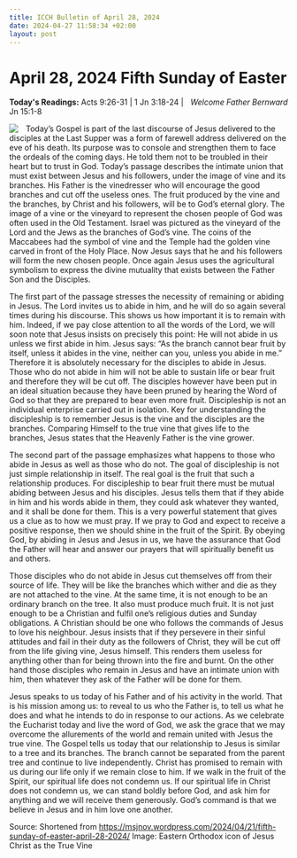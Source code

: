 ```yaml
---
title: ICCH Bulletin of April 28, 2024
date: 2024-04-27 11:58:34 +02:00
layout: post
---
```


# April 28, 2024 Fifth Sunday of Easter
<span style="float: right"><em>Welcome Father Bernward</em></span>
**Today's Readings:** Acts 9:26-31 | 1 Jn 3:18-24 | Jn 15:1-8


<img style="float: left; margin-right: 1em;" src="https://upload.wikimedia.org/wikipedia/commons/5/5a/Christ_the_True_Vine_icon_%28Athens%2C_16th_century%29.jpg">

Today’s Gospel is part of the last discourse of Jesus delivered to the disciples at the Last Supper was a form of farewell address delivered on the eve of his death.  Its purpose was to console and strengthen them to face the ordeals of the coming days.  He told them not to be troubled in their heart but to trust in God. Today’s passage describes the intimate union that must exist between Jesus and his followers, under the image of vine and its branches. His Father is the vinedresser who will encourage the good branches and cut off the useless ones.  The fruit produced by the vine and the branches, by Christ and his followers, will be to God’s eternal glory.  The image of a vine or the vineyard to represent the chosen people of God was often used in the Old Testament.  Israel was pictured as the vineyard of the Lord and the Jews as the branches of God’s vine. The coins of the Maccabees had the symbol of vine and the Temple had the golden vine carved in front of the Holy Place. Now Jesus says that he and his followers will form the new chosen people. Once again Jesus uses the agricultural symbolism to express the divine mutuality that exists between the Father Son and the Disciples.

The first part of the passage stresses the necessity of remaining or abiding in Jesus. The Lord invites us to abide in him, and he will do so again several times during his discourse. This shows us how important it is to remain with him. Indeed, if we pay close attention to all the words of the Lord, we will soon note that Jesus insists on precisely this point: He will not abide in us unless we first abide in him. Jesus says: “As the branch cannot bear fruit by itself, unless it abides in the vine, neither can you, unless you abide in me.” Therefore it is absolutely necessary for the disciples to abide in Jesus. Those who do not abide in him will not be able to sustain life or bear fruit and therefore they will be cut off.  The disciples however have been put in an ideal situation because they have been pruned by hearing the Word of God so that they are prepared to bear even more fruit. Discipleship is not an individual enterprise carried out in isolation. Key for understanding the discipleship is to remember Jesus is the vine and the disciples are the branches. Comparing Himself to the true vine that gives life to the branches, Jesus states that the Heavenly Father is the vine grower.

The second part of the passage emphasizes what happens to those who abide in Jesus as well as those who do not. The goal of discipleship is not just simple relationship in itself. The real goal is the fruit that such a relationship produces. For discipleship to bear fruit there must be mutual abiding between Jesus and his disciples. Jesus tells them that if they abide in him and his words abide in them, they could ask whatever they wanted, and it shall be done for them. This is a very powerful statement that gives us a clue as to how we must pray. If we pray to God and expect to receive a positive response, then we should shine in the fruit of the Spirit. By obeying God, by abiding in Jesus and Jesus in us, we have the assurance that God the Father will hear and answer our prayers that will spiritually benefit us and others.

Those disciples who do not abide in Jesus cut themselves off from their source of life. They will be like the branches which wither and die as they are not attached to the vine.  At the same time, it is not enough to be an ordinary branch on the tree. It also must produce much fruit. It is not just enough to be a Christian and fulfil one’s religious duties and Sunday obligations.  A Christian should be one who follows the commands of Jesus to love his neighbour. Jesus insists that if they persevere in their sinful attitudes and fail in their duty as the followers of Christ, they will be cut off from the life giving vine, Jesus himself.  This renders them useless for anything other than for being thrown into the fire and burnt. On the other hand those disciples who remain in Jesus and have an intimate union with him, then whatever they ask of the Father will be done for them.

Jesus speaks to us today of his Father and of his activity in the world. That is his mission among us: to reveal to us who the Father is, to tell us what he does and what he intends to do in response to our actions. As we celebrate the Eucharist today and live the word of God, we ask the grace that we may overcome the allurements of the world and remain united with Jesus the true vine.  The Gospel tells us today that our relationship to Jesus is similar to a tree and its branches. The branch cannot be separated from the parent tree and continue to live independently. Christ has promised to remain with us during our life only if we remain close to him. If we walk in the fruit of the Spirit, our spiritual life does not condemn us. If our spiritual life in Christ does not condemn us, we can stand boldly before God, and ask him for anything and we will receive them generously.  God’s command is that we believe in Jesus and in him love one another.

Source: Shortened from https://msjnov.wordpress.com/2024/04/21/fifth-sunday-of-easter-april-28-2024/
Image: Eastern Orthodox icon of Jesus Christ as the True Vine 




